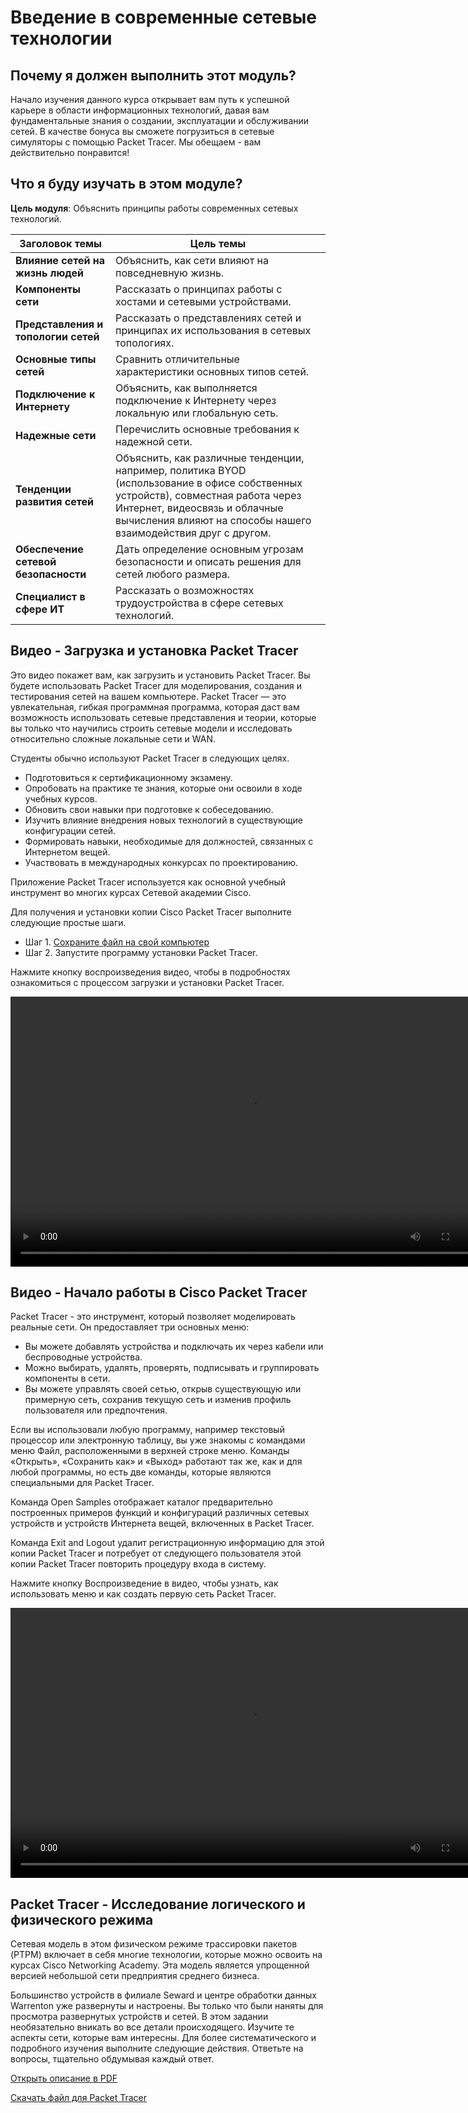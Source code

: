 <!-- verified: agorbachev 21.04.2022 -->

# Введение в современные сетевые технологии

<!-- 1.0.1 -->
##  Почему я должен выполнить этот модуль?

Начало изучения данного курса открывает вам путь к успешной карьере в области информационных технологий, давая вам фундаментальные знания о создании, эксплуатации и обслуживании сетей. В качестве бонуса вы сможете погрузиться в сетевые симуляторы с помощью Packet Tracer. Мы обещаем - вам действительно понравится!

<!-- 1.0.2 -->
##  Что я буду изучать в этом модуле?

**Цель модуля**: Объяснить принципы работы современных сетевых технологий.

| **Заголовок темы** | Цель темы |
| --- | --- |
| **Влияние сетей на жизнь людей** | Объяснить, как сети влияют на повседневную жизнь. |
| **Компоненты сети** | Рассказать о принципах работы с хостами и сетевыми устройствами. |
| **Представления и топологии сетей** | Рассказать о представлениях сетей и принципах их использования в сетевых топологиях. |
| **Основные типы сетей** | Сравнить отличительные характеристики основных типов сетей. |
| **Подключение к Интернету** | Объяснить, как выполняется подключение к Интернету через локальную или глобальную сеть. |
| **Надежные сети** | Перечислить основные требования к надежной сети. |
| **Тенденции развития сетей** | Объяснить, как различные тенденции, например, политика BYOD (использование в офисе собственных устройств), совместная работа через Интернет, видеосвязь и облачные вычисления влияют на способы нашего взаимодействия друг с другом. |
| **Обеспечение сетевой безопасности** | Дать определение основным угрозам безопасности и описать решения для сетей любого размера. |
| **Специалист в сфере ИТ** | Рассказать о возможностях трудоустройства в сфере сетевых технологий. |

<!-- 1.0.3 -->
## Видео - Загрузка и установка Packet Tracer

Это видео покажет вам, как загрузить и установить Packet Tracer. Вы будете использовать Packet Tracer для моделирования, создания и тестирования сетей на вашем компьютере. Packet Tracer — это увлекательная, гибкая программная программа, которая даст вам возможность использовать сетевые представления и теории, которые вы только что научились строить сетевые модели и исследовать относительно сложные локальные сети и WAN.

Студенты обычно используют Packet Tracer в следующих целях.

* Подготовиться к сертификационному экзамену.
* Опробовать на практике те знания, которые они освоили в ходе учебных курсов.
* Обновить свои навыки при подготовке к собеседованию.
* Изучить влияние внедрения новых технологий в существующие конфигурации сетей.
* Формировать навыки, необходимые для должностей, связанных с Интернетом вещей.
* Участвовать в международных конкурсах по проектированию.

Приложение Packet Tracer используется как основной учебный инструмент во многих курсах Сетевой академии Cisco.

Для получения и установки копии Cisco Packet Tracer выполните следующие простые шаги.

- Шаг 1. [Сохраните файл на свой компьютер](./todo_place_link_to_packet_tracer_win_lin_mac)
- Шаг 2. Запустите программу установки Packet Tracer.

Нажмите кнопку воспроизведения видео, чтобы в подробностях ознакомиться с процессом загрузки и установки Packet Tracer.

<video width="768" height="432" controls>
  <source src="https://github.com/nsalab-tmn/learn-ccna1/raw/main/1.0-introduction/assets/1.0.3.mp4" type='video/mp4; codecs="avc1.42E01E, mp4a.40.2"'>
</video>

<!-- 1.0.4 -->
## Видео - Начало работы в Cisco Packet Tracer

Packet Tracer - это инструмент, который позволяет моделировать реальные сети. Он предоставляет три основных меню:

* Вы можете добавлять устройства и подключать их через кабели или беспроводные устройства.
* Можно выбирать, удалять, проверять, подписывать и группировать компоненты в сети.
* Вы можете управлять своей сетью, открыв существующую или примерную сеть, сохранив текущую сеть и изменив профиль пользователя или предпочтения.

Если вы использовали любую программу, например текстовый процессор или электронную таблицу, вы уже знакомы с командами меню Файл, расположенными в верхней строке меню. Команды «Открыть», «Сохранить как» и «Выход» работают так же, как и для любой программы, но есть две команды, которые являются специальными для Packet Tracer.

Команда Open Samples отображает каталог предварительно построенных примеров функций и конфигураций различных сетевых устройств и устройств Интернета вещей, включенных в Packet Tracer.

Команда Exit and Logout удалит регистрационную информацию для этой копии Packet Tracer и потребует от следующего пользователя этой копии Packet Tracer повторить процедуру входа в систему.

Нажмите кнопку Воспроизведение в видео, чтобы узнать, как использовать меню и как создать первую сеть Packet Tracer.

<video width="768" height="432" controls>
  <source src="https://github.com/nsalab-tmn/learn-ccna1/raw/main/1.0-introduction/assets/1.0.4.mp4" type='video/mp4; codecs="avc1.42E01E, mp4a.40.2"'>
</video>

<!-- 1.0.5 -->
## Packet Tracer - Исследование логического и физического режима

Сетевая модель в этом физическом режиме трассировки пакетов (PTPM) включает в себя многие технологии, которые можно освоить на курсах Cisco Networking Academy. Эта модель является упрощенной версией небольшой сети предприятия среднего бизнеса.

Большинство устройств в филиале Seward и центре обработки данных Warrenton уже развернуты и настроены. Вы только что были наняты для просмотра развернутых устройств и сетей. В этом задании необязательно вникать во все детали происходящего. Изучите те аспекты сети, которые вам интересны. Для более систематического и подробного изучения выполните следующие действия. Ответьте на вопросы, тщательно обдумывая каждый ответ.

[Открыть описание в PDF](./assets/1.0.5-packet-tracer---logical-and-physical-mode-exploration_ru-RU.pdf)

[Скачать файл для Packet Tracer](./assets/1.0.5-packet-tracer---logical-and-physical-mode-exploration_ru-RU.pka)


